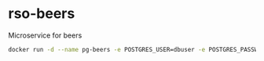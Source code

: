 # rso-beers
Microservice for beers

```bash
docker run -d --name pg-beers -e POSTGRES_USER=dbuser -e POSTGRES_PASSWORD=postgres -e POSTGRES_DB=beers -p 5432:5432 postgres:10.5
```